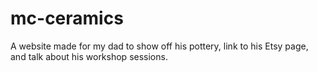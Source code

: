 # mc-ceramics
 
A website made for my dad to show off his pottery, link to his Etsy page, and talk about his workshop sessions.

